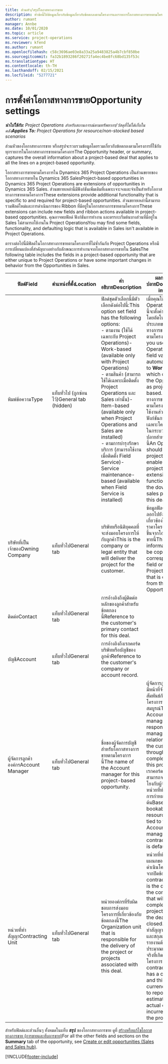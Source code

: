```yaml
---
title: ส่วนหัว/สรุปโอกาสทางการขาย
description: หัวข้อนี้ให้ข้อมูลเกี่ยวกับข้อมูลเกี่ยวกับข้อตกลงตามโครงการและรายการโอกาสทางการขายตามโครงการ
author: rumant
manager: Annbe
ms.date: 10/01/2020
ms.topic: article
ms.service: project-operations
ms.reviewer: kfend
ms.author: rumant
ms.openlocfilehash: c58c3696ae03e8a33a25a9483825a4b7cbf850be
ms.sourcegitcommit: fa32b1893286f20271fa4ec4be8fc68bd135f53c
ms.translationtype: HT
ms.contentlocale: th-TH
ms.lasthandoff: 02/15/2021
ms.locfileid: "5277721"
---
```

# <a name="opportunity-settings"></a><span data-ttu-id="f52cc-103">การตั้งค่าโอกาสทางการขาย</span><span class="sxs-lookup"><span data-stu-id="f52cc-103">Opportunity settings</span></span>

<span data-ttu-id="f52cc-104">_**นำไปใช้กับ:** Project Operations สำหรับสถานการณ์ตามทรัพยากร/วัสดุที่ไม่ได้เก็บในคลัง_</span><span class="sxs-lookup"><span data-stu-id="f52cc-104">_**Applies To:** Project Operations for resource/non-stocked based scenarios_</span></span>


<span data-ttu-id="f52cc-105">ส่วนหัวของโอกาสทางการขาย หรือสรุปจะรวบรวมข้อมูลโดยรวมเกี่ยวกับข้อตกลงตามโครงการที่ใช้กับทุกรายการในโอกาสทางการขายตามโครงการ</span><span class="sxs-lookup"><span data-stu-id="f52cc-105">The Opportunity header, or summary, captures the overall information about a project-based deal that applies to all the lines on a project-based opportunity.</span></span>

<span data-ttu-id="f52cc-106">โอกาสทางการขายตามโครงการใน Dynamics 365 Project Operations เป็นส่วนขยายของโอกาสทางการขายใน Dynamics 365 Sales</span><span class="sxs-lookup"><span data-stu-id="f52cc-106">Project-based opportunities in Dynamics 365 Project Operations are extensions of opportunities in Dynamics 365 Sales.</span></span> <span data-ttu-id="f52cc-107">ส่วนขยายเหล่านี้มีฟังก์ชันเพิ่มเติมที่เฉพาะเจาะจงและจำเป็นสำหรับโอกาสทางการขายตามโครงการ</span><span class="sxs-lookup"><span data-stu-id="f52cc-107">These extensions provide additional functionality that is specific to and required for project-based opportunities.</span></span> <span data-ttu-id="f52cc-108">ส่วนขยายเหล่านี้สามารถรวมฟิลด์ใหม่และการดำเนินการของ Ribbon ที่มีอยู่ในโอกาสทางการขายตามโครงการ</span><span class="sxs-lookup"><span data-stu-id="f52cc-108">These extensions can include new fields and ribbon actions available in project-based opportunities.</span></span> <span data-ttu-id="f52cc-109">คุณอาจพบฟิลด์ ฟังก์ชันการทำงาน และตรรกะเริ่มต้นบางส่วนที่มีอยู่ใน Sales ไม่สามารถใช้งานใน Project Operations</span><span class="sxs-lookup"><span data-stu-id="f52cc-109">You may find some fields, functionality, and defaulting logic that is available in Sales isn't available in Project Operations.</span></span>

<span data-ttu-id="f52cc-110">ตารางต่อไปนี้มีฟิลด์ในโอกาสทางการขายตามโครงการที่ไม่ซ้ำกันกับ Project Operations หรือมีการเปลี่ยนแปลงที่สำคัญบางอย่างกับลักษณะการทำงานจากโอกาสทางการขายใน Sales</span><span class="sxs-lookup"><span data-stu-id="f52cc-110">The following table includes the fields in a project-based opportunity that are either unique to Project Operations or have some important changes in behavior from the Opportunities in Sales.</span></span>

| <span data-ttu-id="f52cc-111">**ฟิลด์**</span><span class="sxs-lookup"><span data-stu-id="f52cc-111">**Field**</span></span> | <span data-ttu-id="f52cc-112">**ตำแหน่งที่ตั้ง**</span><span class="sxs-lookup"><span data-stu-id="f52cc-112">**Location**</span></span> | <span data-ttu-id="f52cc-113">**คำอธิบาย**</span><span class="sxs-lookup"><span data-stu-id="f52cc-113">**Description**</span></span> | <span data-ttu-id="f52cc-114">**ผลกระทบขั้นปลาย**</span><span class="sxs-lookup"><span data-stu-id="f52cc-114">**Downstream impact**</span></span> |
| --- | --- | --- | --- |
| <span data-ttu-id="f52cc-115">พิมพ์ข้อความ</span><span class="sxs-lookup"><span data-stu-id="f52cc-115">Type</span></span> | <span data-ttu-id="f52cc-116">แท็บทั่วไป (ถูกซ่อนไว้)</span><span class="sxs-lookup"><span data-stu-id="f52cc-116">General tab (hidden)</span></span> | <span data-ttu-id="f52cc-117">ฟิลด์ชุดตัวเลือกนี้มีตัวเลือกดังต่อไปนี้:</span><span class="sxs-lookup"><span data-stu-id="f52cc-117">This option set field has the following options:</span></span></br><span data-ttu-id="f52cc-118">- ตามงาน (ใช้ได้เฉพาะกับ Project Operations)</span><span class="sxs-lookup"><span data-stu-id="f52cc-118">- Work-based (available only with Project Operations)</span></span></br><span data-ttu-id="f52cc-119">- ตามสินค้า (สามารถใช้ได้เฉพาะเมื่อติดตั้ง Project Operations และ Sales เท่านั้น)</span><span class="sxs-lookup"><span data-stu-id="f52cc-119">- Item-based (available only when Project Operations and Sales are installed)</span></span></br><span data-ttu-id="f52cc-120">- ตามการบำรุงรักษาบริการ (สามารถใช้งานเมื่อติดตั้ง Field Service)</span><span class="sxs-lookup"><span data-stu-id="f52cc-120">- Service maintenance-based (available when Field Service is installed)</span></span> | <span data-ttu-id="f52cc-121">เมื่อคุณใช้ Project Operations ค่าฟิลด์นี้จะตั้งค่าเป็น **ตามงาน** โดยอัตโนมัติ ซึ่งจะจัดประเภทของโอกาสทางการขายเป็นแบบตามโครงการ</span><span class="sxs-lookup"><span data-stu-id="f52cc-121">When you use Project Operations, this field value is automatically set to **Work-based** which classifies the Opportunity as project-based.</span></span> <span data-ttu-id="f52cc-122">โอกาสทางการขายควรเป็นไปตามโครงการเพื่อเปิดใช้งานส่วนขยายและฟังก์ชันการทำงานเฉพาะโครงการทั้งหมดในกระบวนการขายขั้นปลายสำหรับข้อเสนอนี้</span><span class="sxs-lookup"><span data-stu-id="f52cc-122">An Opportunity should be project-based to enable all project-specific extensions and functionality in the downstream sales process for this deal.</span></span> |
| <span data-ttu-id="f52cc-123">บริษัทที่เป็นเจ้าของ</span><span class="sxs-lookup"><span data-stu-id="f52cc-123">Owning Company</span></span> | <span data-ttu-id="f52cc-124">แท็บทั่วไป</span><span class="sxs-lookup"><span data-stu-id="f52cc-124">General tab</span></span> | <span data-ttu-id="f52cc-125">บริษัทหรือนิติบุคคลที่จะส่งมอบโครงการให้กับลูกค้า</span><span class="sxs-lookup"><span data-stu-id="f52cc-125">This is the company or legal entity that will deliver the project for the customer.</span></span> | <span data-ttu-id="f52cc-126">ข้อมูลฟิลด์นี้จะถูกคัดลอกไปยังฟิลด์ที่เกี่ยวข้องในใบเสนอราคาโครงการที่สร้างขึ้นจากโอกาสทางการขายนี้</span><span class="sxs-lookup"><span data-stu-id="f52cc-126">This field information will be copied to the corresponding field on the Project quote that is created from this Opportunity.</span></span> |
| <span data-ttu-id="f52cc-127">ติดต่อ</span><span class="sxs-lookup"><span data-stu-id="f52cc-127">Contact</span></span> | <span data-ttu-id="f52cc-128">แท็บทั่วไป</span><span class="sxs-lookup"><span data-stu-id="f52cc-128">General tab</span></span> | <span data-ttu-id="f52cc-129">การอ้างอิงถึงผู้ติดต่อหลักของลูกค้าสำหรับข้อตกลงนี้</span><span class="sxs-lookup"><span data-stu-id="f52cc-129">Reference to the customer's primary contact for this deal.</span></span> | |
| <span data-ttu-id="f52cc-130">บัญชี</span><span class="sxs-lookup"><span data-stu-id="f52cc-130">Account</span></span> | <span data-ttu-id="f52cc-131">แท็บทั่วไป</span><span class="sxs-lookup"><span data-stu-id="f52cc-131">General tab</span></span> | <span data-ttu-id="f52cc-132">การอ้างอิงถึงเรกคอร์ดบริษัทหรือบัญชีของลูกค้า</span><span class="sxs-lookup"><span data-stu-id="f52cc-132">Reference to the customer's company or account record.</span></span> | |
| <span data-ttu-id="f52cc-133">ผู้จัดการลูกค้าองค์กร</span><span class="sxs-lookup"><span data-stu-id="f52cc-133">Account Manager</span></span> | <span data-ttu-id="f52cc-134">แท็บทั่วไป</span><span class="sxs-lookup"><span data-stu-id="f52cc-134">General tab</span></span> | <span data-ttu-id="f52cc-135">ชื่อของผู้จัดการบัญชีสำหรับโอกาสทางการขายตามโครงการนี้</span><span class="sxs-lookup"><span data-stu-id="f52cc-135">The name of the Account manager for this project-based opportunity.</span></span> | <span data-ttu-id="f52cc-136">ผู้จัดการลูกค้าองค์กรมีหน้าที่จัดการความสัมพันธ์กับลูกค้าจนโครงการนี้เสร็จสมบูรณ์</span><span class="sxs-lookup"><span data-stu-id="f52cc-136">The Account manager is responsible for managing the relationship with the customer through the completion of this project.</span></span> <span data-ttu-id="f52cc-137">ตามเรกคอร์ดทรัพยากรที่สามารถจองได้ที่เชื่อมโยงกับผู้จัดการบัญชี หน่วยที่ทำสัญญาจะมีการกำหนดเป็นค่าเริ่มต้น</span><span class="sxs-lookup"><span data-stu-id="f52cc-137">Based on the bookable resource record tied to the Account manager, the contracting unit is defaulted.</span></span> |
| <span data-ttu-id="f52cc-138">หน่วยที่ทำสัญญา</span><span class="sxs-lookup"><span data-stu-id="f52cc-138">Contracting Unit</span></span> | <span data-ttu-id="f52cc-139">แท็บทั่วไป</span><span class="sxs-lookup"><span data-stu-id="f52cc-139">General tab</span></span> | <span data-ttu-id="f52cc-140">หน่วยองค์กรที่รับผิดชอบการส่งมอบโครงการที่เกี่ยวข้องกับข้อตกลงนี้</span><span class="sxs-lookup"><span data-stu-id="f52cc-140">The Organization unit that is responsible for the delivery of the project or projects associated with this deal.</span></span> | <span data-ttu-id="f52cc-141">หน่วยที่ทำสัญญาคือแผนกของบริษัทที่จะดำเนินโครงการหลังจากปิดข้อตกลง</span><span class="sxs-lookup"><span data-stu-id="f52cc-141">The contracting unit is the division of the company that will complete the project(s) after the deal is closed.</span></span> <span data-ttu-id="f52cc-142">ทุกหน่วยที่ทำสัญญามีสกุลเงิน และสกุลเงินนี้ใช้เพื่อรายงานต้นทุนโดยประมาณและต้นทุนจริงที่เกิดขึ้นระหว่างโครงการ</span><span class="sxs-lookup"><span data-stu-id="f52cc-142">Every contracting unit has a currency, and this currency is used to report estimated and actual costs incurred during the project.</span></span> |

<span data-ttu-id="f52cc-143">สำหรับฟิลด์และส่วนอื่นๆ ทั้งหมดในแท็บ **สรุป** ของโอกาสทางการขาย ดูที่ [สร้างหรือแก้ไขโอกาสทางการขาย (การขายและฮับการขาย)](https://docs.microsoft.com/dynamics365/sales-enterprise/create-edit-opportunity-sales)</span><span class="sxs-lookup"><span data-stu-id="f52cc-143">For all the other fields and sections on the **Summary** tab of the opportunity, see [Create or edit opportunities (Sales and Sales hub)](https://docs.microsoft.com/dynamics365/sales-enterprise/create-edit-opportunity-sales).</span></span>


[!INCLUDE[footer-include](../includes/footer-banner.md)]